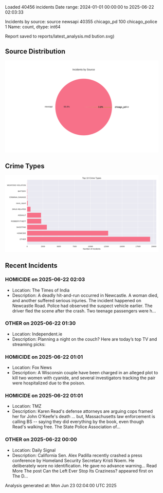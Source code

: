 
Loaded 40456 incidents
Date range: 2024-01-01 00:00:00 to 2025-06-22 02:03:33

Incidents by source:
source
newsapi           40355
chicago_pd          100
chicago_police        1
Name: count, dtype: int64

Report saved to reports/latest_analysis.md
bution.svg)

## Source Distribution
![Source Distribution](images/source_distribution.svg)

## Crime Types
![Crime Types](images/crime_types.svg)

## Recent Incidents

### HOMICIDE on 2025-06-22 02:03
- Location: The Times of India
- Description: A deadly hit-and-run occurred in Newcastle. A woman died, and another suffered serious injuries. The incident happened on Newcastle Road. Police had observed the suspect vehicle earlier. The driver fled the scene after the crash. Two teenage passengers were h…


### OTHER on 2025-06-22 01:30
- Location: Independent.ie
- Description: Planning a night on the couch? Here are today’s top TV and streaming picks:


### HOMICIDE on 2025-06-22 01:01
- Location: Fox News
- Description: A Wisconsin couple have been charged in an alleged plot to kill two women with cyanide, and several investigators tracking the pair were hospitalized due to the poison.


### HOMICIDE on 2025-06-22 01:01
- Location: TMZ
- Description: Karen Read's defense attorneys are arguing cops framed her for John O'Keefe's death ... but, Massachusetts law enforcement is calling BS -- saying they did everything by the book, even though Read's walking free. The State Police Association of…


### OTHER on 2025-06-22 00:00
- Location: Daily Signal
- Description: California Sen. Alex Padilla recently crashed a press conference by Homeland Security Secretary Kristi Noem. He deliberately wore no identification. He gave no advance warning... Read More
The post Can the Left Ever Stop Its Craziness? appeared first on The D…

Analysis generated at: Mon Jun 23 02:04:00 UTC 2025
